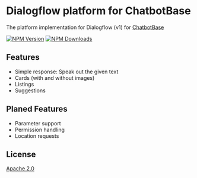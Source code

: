 # Dialogflow platform for ChatbotBase
The platform implementation for Dialogflow (v1) for [ChatbotBase][chatbotbase]

  [![NPM Version][npm-image]][npm-url]
  [![NPM Downloads][downloads-image]][downloads-url]
  
## Features
 - Simple response: Speak out the given text
 - Cards (with and without images)
 - Listings
 - Suggestions
 
## Planed Features
 - Parameter support
 - Permission handling
 - Location requests
  
## License
  [Apache 2.0](LICENSE)

[chatbotbase]: https://github.com/rekire/ChatbotBase
[npm-image]: https://img.shields.io/npm/v/chatbotbase-dialogflowplatform.svg
[npm-url]: https://npmjs.org/package/chatbotbase-dialogflowplatform
[downloads-image]: https://img.shields.io/npm/dm/chatbotbase-dialogflowplatform.svg
[downloads-url]: https://npmjs.org/package/chatbotbase-dialogflowplatform
